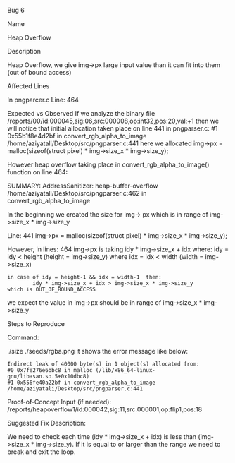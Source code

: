 Bug 6

Name 

Heap Overflow 

Description 

Heap Overflow, we give img->px large input value than it can fit into them (out of bound access) 

Affected Lines 

In pngparcer.c Line: 464

Expected vs Observed 
If we analyze the binary file /reports/00/id:000045,sig:06,src:000008,op:int32,pos:20,val:+1
then we will notice that initial allocation taken place on line 441 in pngparser.c:
    #1 0x55b1f8e4d2bf in convert_rgb_alpha_to_image /home/aziyatali/Desktop/src/pngparser.c:441
here we allocated   img->px = malloc(sizeof(struct pixel) * img->size_x * img->size_y);

However heap overflow taking place in convert_rgb_alpha_to_image() function on line 464:

SUMMARY: AddressSanitizer: heap-buffer-overflow /home/aziyatali/Desktop/src/pngparser.c:462 in convert_rgb_alpha_to_image

In the beginning we created the size for img-> px which is in range of img->size_x * img->size_y 

Line: 441 
img->px = malloc(sizeof(struct pixel) * img->size_x * img->size_y);

However, in lines: 464 img->px is taking 
			idy * img->size_x + idx
	where: idy = idy < height (height = img->size_y)
	where  idx = idx < width (width = img->size_x)
	
	in case of idy = height-1 && idx = width-1  then:
			idy * img->size_x + idx > img->size_x * img->size_y
	which is OUT_OF_BOUND_ACCESS

we expect the value in img->px should be in range of img->size_x * img->size_y
			

Steps to Reproduce 

Command: 

./size ./seeds/rgba.png 
it shows the error message like below:

    Indirect leak of 40000 byte(s) in 1 object(s) allocated from:
    #0 0x7fe276e6bbc8 in malloc (/lib/x86_64-linux-gnu/libasan.so.5+0x10dbc8)
    #1 0x556fe40a22bf in convert_rgb_alpha_to_image /home/aziyatali/Desktop/src/pngparser.c:441

Proof-of-Concept Input (if needed): 
/reports/heapoverflow1/id:000042,sig:11,src:000001,op:flip1,pos:18

 

Suggested Fix Description: 

We need to check each time (idy * img->size_x + idx) is less than (img->size_x * img->size_y). 
If it is equal to or larger than the range we need to break and exit the loop. 

